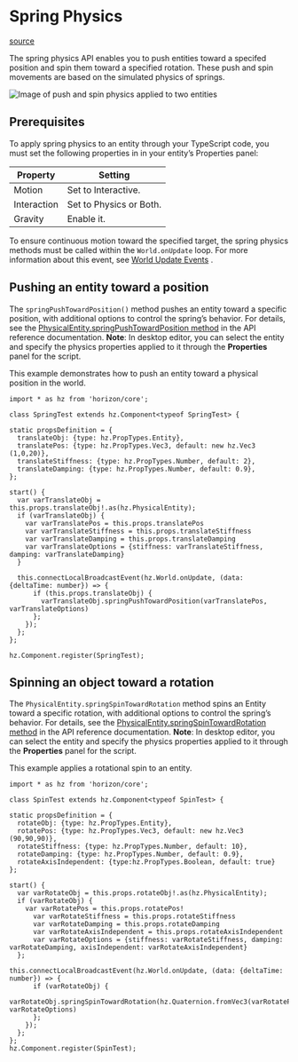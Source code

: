 # Spring Physics

[source](https://developers.meta.com/horizon-worlds/learn/documentation/typescript/api-references-and-examples/spring-physics)

The spring physics API enables you to push entities toward a specifed position and spin them toward a specified rotation. These push and spin movements are based on the simulated physics of springs.

![Image of push and spin physics applied to two entities](https://scontent.flba1-1.fna.fbcdn.net/v/t39.2365-6/466612751_589983626872926_3635910101322979139_n.png?_nc_cat=104&ccb=1-7&_nc_sid=e280be&_nc_ohc=B9SZ3gCDRh4Q7kNvwEzS5-J&_nc_oc=AdnxSFm2K9pRc0KjmyBhpmTcsQugQpQG2LB-dESBkVvpgLsYBVe0iu2NPMlsNFUV1AA&_nc_zt=14&_nc_ht=scontent.flba1-1.fna&_nc_gid=LVVFanB40zBwSV1JdROFsQ&oh=00_AfSIoX6YDxS90dRocc63UXIWeeb3PW5QaUluyAi47f7l4A&oe=689B9C05)

## Prerequisites

To apply spring physics to an entity through your TypeScript code, you must set the following properties in in your entity’s Properties panel:

| Property | Setting |
| --- | --- |
| Motion | Set to Interactive. |
| Interaction | Set to Physics or Both. |
| Gravity | Enable it. |

To ensure continuous motion toward the specified target, the spring physics methods must be called within the `World.onUpdate` loop. For more information about this event, see [World Update Events](/horizon-worlds/learn/documentation/typescript/events/world-update-events) .

## Pushing an entity toward a position

The `springPushTowardPosition()` method pushes an entity toward a specific position, with additional options to control the spring’s behavior. For details, see the [PhysicalEntity.springPushTowardPosition method](/horizon-worlds/reference/2.0.0/core_physicalentity#springpushtowardposition) in the API reference documentation. **Note**: In desktop editor, you can select the entity and specify the physics properties applied to it through the **Properties** panel for the script.

This example demonstrates how to push an entity toward a physical position in the world.

```
import * as hz from 'horizon/core';

class SpringTest extends hz.Component<typeof SpringTest> {

static propsDefinition = {
  translateObj: {type: hz.PropTypes.Entity},
  translatePos: {type: hz.PropTypes.Vec3, default: new hz.Vec3 (1,0,20)},
  translateStiffness: {type: hz.PropTypes.Number, default: 2},
  translateDamping: {type: hz.PropTypes.Number, default: 0.9},
};

start() {
  var varTranslateObj = this.props.translateObj!.as(hz.PhysicalEntity);
  if (varTranslateObj) {
    var varTranslatePos = this.props.translatePos
    var varTranslateStiffness = this.props.translateStiffness
    var varTranslateDamping = this.props.translateDamping
    var varTranslateOptions = {stiffness: varTranslateStiffness, damping: varTranslateDamping}
  }

  this.connectLocalBroadcastEvent(hz.World.onUpdate, (data: {deltaTime: number}) => {
      if (this.props.translateObj) {
        varTranslateObj.springPushTowardPosition(varTranslatePos, varTranslateOptions)
      };
    });
  };
};

hz.Component.register(SpringTest);
```

## Spinning an object toward a rotation

The `PhysicalEntity.springSpinTowardRotation` method spins an Entity toward a specific rotation, with additional options to control the spring’s behavior. For details, see the [PhysicalEntity.springSpinTowardRotation method](/horizon-worlds/reference/2.0.0/core_physicalentity#springspintowardrotation) in the API reference documentation. **Note**: In desktop editor, you can select the entity and specify the physics properties applied to it through the **Properties** panel for the script.

This example applies a rotational spin to an entity.

```
import * as hz from 'horizon/core';

class SpinTest extends hz.Component<typeof SpinTest> {

static propsDefinition = {
  rotateObj: {type: hz.PropTypes.Entity},
  rotatePos: {type: hz.PropTypes.Vec3, default: new hz.Vec3 (90,90,90)},
  rotateStiffness: {type: hz.PropTypes.Number, default: 10},
  rotateDamping: {type: hz.PropTypes.Number, default: 0.9},
  rotateAxisIndependent: {type:hz.PropTypes.Boolean, default: true}
};

start() {
  var varRotateObj = this.props.rotateObj!.as(hz.PhysicalEntity);
  if (varRotateObj) {
    var varRotatePos = this.props.rotatePos!
      var varRotateStiffness = this.props.rotateStiffness
      var varRotateDamping = this.props.rotateDamping
      var varRotateAxisIndependent = this.props.rotateAxisIndependent
      var varRotateOptions = {stiffness: varRotateStiffness, damping: varRotateDamping, axisIndependent: varRotateAxisIndependent}
  };

this.connectLocalBroadcastEvent(hz.World.onUpdate, (data: {deltaTime: number}) => {
      if (varRotateObj) {
        varRotateObj.springSpinTowardRotation(hz.Quaternion.fromVec3(varRotatePos), varRotateOptions)
      };
    });
  };
};
hz.Component.register(SpinTest);
```

 

 

 

 

 

 

 

 

 

 

 

 

 

 

 

 

 

 

 

 

 

 

 

 

 

 

 

 

 

 

 

 

 

 

 

 

 

 

 

 

 

 

 

 

 

 

 

 

 